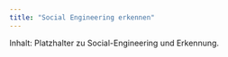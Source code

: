 ```yaml
---
title: "Social Engineering erkennen"
---
```


Inhalt: Platzhalter zu Social-Engineering und Erkennung.
